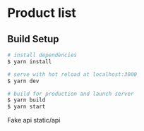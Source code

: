 # Product list

## Build Setup

```bash
# install dependencies
$ yarn install

# serve with hot reload at localhost:3000
$ yarn dev

# build for production and launch server
$ yarn build
$ yarn start
```

Fake api static/api
